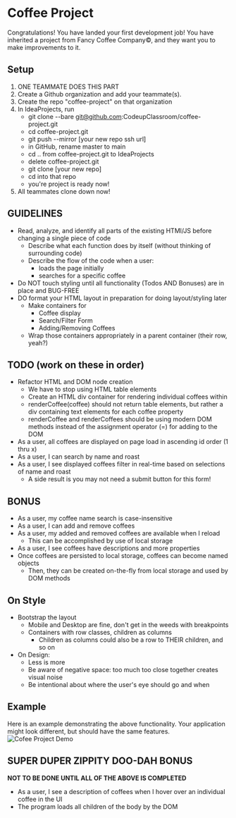 # Coffee Project
Congratulations! You have landed your first development job! You have inherited
a project from Fancy Coffee Company&copy;, and they want you to make
improvements to it.
## Setup
1. ONE TEAMMATE DOES THIS PART
1. Create a Github organization and add your teammate(s).
1. Create the repo "coffee-project" on that organization
1. In IdeaProjects, run
    - git clone --bare git@github.com:CodeupClassroom/coffee-project.git
    - cd coffee-project.git
    - git push --mirror [your new repo ssh url]
    - in GitHub, rename master to main
    - cd .. from coffee-project.git to IdeaProjects
    - delete coffee-project.git
    - git clone [your new repo]
    - cd into that repo
    - you're project is ready now!
1. All teammates clone down now!
## GUIDELINES
- Read, analyze, and identify all parts of the existing HTMl/JS before changing a single piece of code
    - Describe what each function does by itself (without thinking of surrounding code)
    - Describe the flow of the code when a user:
        - loads the page initially
        - searches for a specific coffee
- Do NOT touch styling until all functionality (Todos AND Bonuses) are in place and BUG-FREE
- DO format your HTML layout in preparation for doing layout/styling later
    - Make containers for
        - Coffee display
        - Search/Filter Form
        - Adding/Removing Coffees
    - Wrap those containers appropriately in a parent container (their row, yeah?)
## TODO (work on these in order)
- Refactor HTML and DOM node creation
    - We have to stop using HTML table elements
    - Create an HTML div container for rendering individual coffees within
    - renderCoffee(coffee) should not return table elements, but rather a div containing text elements for each coffee property
    - renderCoffee and renderCoffees should be using modern DOM methods instead of the assignment operator (=) for adding to the DOM
- As a user, all coffees are displayed on page load in ascending id order (1 thru x)
- As a user, I can search by name and roast
- As a user, I see displayed coffees filter in real-time based on selections of name and roast
    - A side result is you may not need a submit button for this form!
## BONUS
- As a user, my coffee name search is case-insensitive
- As a user, I can add and remove coffees
- As a user, my added and removed coffees are available when I reload
    - This can be accomplished by use of local storage
- As a user, I see coffees have descriptions and more properties
- Once coffees are persisted to local storage, coffees can become named objects
    - Then, they can be created on-the-fly from local storage and used by DOM methods
## On Style
- Bootstrap the layout
    - Mobile and Desktop are fine, don't get in the weeds with breakpoints
    - Containers with row classes, children as columns
        - Children as columns could also be a row to THEIR children, and so on
- On Design:
    - Less is more
    - Be aware of negative space: too much too close together creates visual noise
    - Be intentional about where the user's eye should go and when
## Example
Here is an example demonstrating the above functionality. Your application might
look different, but should have the same features.
![Cofee Project Demo](demo.gif)
## SUPER DUPER ZIPPITY DOO-DAH BONUS
**NOT TO BE DONE UNTIL ALL OF THE ABOVE IS COMPLETED**
- As a user, I see a description of coffees when I hover over an individual coffee in the UI
- The program loads all children of the body by the DOM

